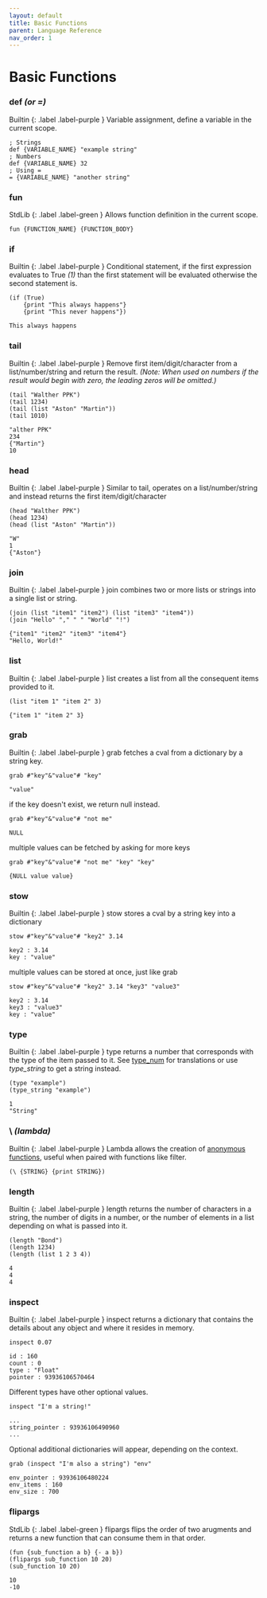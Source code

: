 ```yaml
---
layout: default
title: Basic Functions
parent: Language Reference 
nav_order: 1
---
```

# Basic Functions

### def _(or =)_
Builtin 
{: .label .label-purple }
Variable assignment, define a variable in the current scope.
```
; Strings
def {VARIABLE_NAME} "example string"
; Numbers
def {VARIABLE_NAME} 32
; Using =
= {VARIABLE_NAME} "another string"
```

### fun
StdLib
{: .label .label-green }
Allows function definition in the current scope.
```
fun {FUNCTION_NAME} {FUNCTION_BODY}
```
### if
Builtin 
{: .label .label-purple }
Conditional statement, if the first expression evaluates to True _(1)_ than the first statement will be evaluated otherwise the second statement is.
```
(if (True) 
    {print "This always happens"} 
    {print "This never happens"})
```
```
This always happens
```

### tail
Builtin 
{: .label .label-purple }
Remove first item/digit/character from a list/number/string and return the result. _(Note: When used on numbers if the result would begin with zero, the leading zeros will be omitted.)_
```
(tail "Walther PPK")
(tail 1234)
(tail (list "Aston" "Martin"))
(tail 1010)
```
```
"alther PPK"
234
{"Martin"}
10
```

### head
Builtin 
{: .label .label-purple }
Similar to tail, operates on a list/number/string and instead returns the first item/digit/character
```
(head "Walther PPK")
(head 1234)
(head (list "Aston" "Martin"))
```
```
"W"
1
{"Aston"}
```

### join
Builtin 
{: .label .label-purple }
join combines two or more lists or strings into a single list or string.
```
(join (list "item1" "item2") (list "item3" "item4"))
(join "Hello" "," " " "World" "!")
```
```
{"item1" "item2" "item3" "item4"}
"Hello, World!"
```

### list
Builtin 
{: .label .label-purple }
list creates a list from all the consequent items provided to it.
```
(list "item 1" "item 2" 3)
```
```
{"item 1" "item 2" 3}
```

### grab
Builtin 
{: .label .label-purple }
grab fetches a cval from a dictionary by a string key.
```
grab #"key"&"value"# "key"
```
```
"value"
```
if the key doesn't exist, we return null instead.
```
grab #"key"&"value"# "not me"
```
```
NULL
```
multiple values can be fetched by asking for more keys
```
grab #"key"&"value"# "not me" "key" "key"
```
```
{NULL value value}
```

### stow
Builtin 
{: .label .label-purple }
stow stores a cval by a string key into a dictionary
```
stow #"key"&"value"# "key2" 3.14
```
```
key2 : 3.14
key : "value"
```
multiple values can be stored at once, just like grab
```
stow #"key"&"value"# "key2" 3.14 "key3" "value3"
```
```
key2 : 3.14
key3 : "value3"
key : "value"
```

### type
Builtin 
{: .label .label-purple }
type returns a number that corresponds with the type of the item passed to it. See [type_num](http://connerylang.org/constants.html#type_num) for translations or use _type_string_ to get a string instead.
```
(type "example")
(type_string "example")
```
```
1
"String"
```

### \ _(lambda)_
Builtin 
{: .label .label-purple }
Lambda allows the creation of [anonymous functions](https://en.wikipedia.org/wiki/Anonymous_function), useful when paired with functions like filter.
```
(\ {STRING} {print STRING})
```

### length
Builtin 
{: .label .label-purple }
length returns the number of characters in a string, the number of digits in a number, or the number of elements in a list depending on what is passed into it.
```
(length "Bond")
(length 1234)
(length (list 1 2 3 4))
```
```
4
4
4
```

### inspect
Builtin 
{: .label .label-purple }
inspect returns a dictionary that contains the details about any object and where it resides in memory.
```
inspect 0.07
```
```
id : 160
count : 0
type : "Float"
pointer : 93936106570464
```
Different types have other optional values.
```
inspect "I'm a string!"
```
```
...
string_pointer : 93936106490960
...
```
Optional additional dictionaries will appear, depending on the context.
```
grab (inspect "I'm also a string") "env"
```
```
env_pointer : 93936106480224
env_items : 160
env_size : 700
```

### flipargs
StdLib
{: .label .label-green }
flipargs flips the order of two arugments and returns a new function that can consume them in that order.
```
(fun {sub_function a b} {- a b})
(flipargs sub_function 10 20)
(sub_function 10 20)
```
```
10
-10
```
